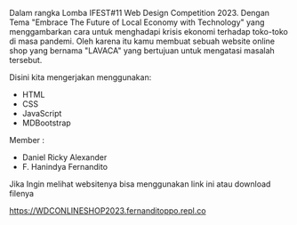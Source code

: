 Dalam rangka Lomba IFEST#11 Web Design Competition 2023. Dengan Tema "Embrace The Future  of Local Economy with Technology" yang menggambarkan cara untuk menghadapi krisis ekonomi terhadap toko-toko di masa pandemi.
Oleh karena itu kamu membuat sebuah website online shop yang bernama "LAVACA" yang bertujuan untuk mengatasi masalah tersebut.

Disini kita mengerjakan menggunakan:
- HTML
- CSS
- JavaScript
- MDBootstrap

Member : 
- Daniel Ricky Alexander
- F. Hanindya Fernandito

Jika Ingin melihat websitenya bisa menggunakan link ini atau download filenya

https://WDCONLINESHOP2023.fernanditoppo.repl.co

